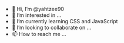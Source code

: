 - 👋 Hi, I’m @yahtzee90
- 👀 I’m interested in ...
- 🌱 I’m currently learning CSS and JavaScript
- 💞️ I’m looking to collaborate on ...
- 📫 How to reach me ...
